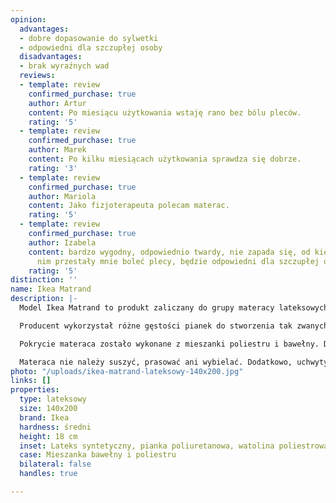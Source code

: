 ```yaml
---
opinion:
  advantages:
  - dobre dopasowanie do sylwetki
  - odpowiedni dla szczupłej osoby
  disadvantages:
  - brak wyraźnych wad
  reviews:
  - template: review
    confirmed_purchase: true
    author: Artur
    content: Po miesiącu użytkowania wstaję rano bez bólu pleców.
    rating: '5'
  - template: review
    confirmed_purchase: true
    author: Marek
    content: Po kilku miesiącach użytkowania sprawdza się dobrze.
    rating: '3'
  - template: review
    confirmed_purchase: true
    author: Mariola
    content: Jako fizjoterapeuta polecam materac.
    rating: '5'
  - template: review
    confirmed_purchase: true
    author: Izabela
    content: bardzo wygodny, odpowiednio twardy, nie zapada się, od kiedy śpię na
      nim przestały mnie boleć plecy, będzie odpowiedni dla szczupłej osoby
    rating: '5'
distinction: ''
name: Ikea Matrand
description: |-
  Model Ikea Matrand to produkt zaliczany do grupy materacy lateksowych. Do jego produkcji wykorzystano lateks syntetyczny, który stanowi znaczną część wypełnienia materaca. Pozostała część składa się przede wszystkim z wysokoelastycznej pianki poliuretanowej oraz watoliny poliestrowej. Połączenie tych tworzyw stanowi wygodne, a przede wszystkim stabilne oparcie przez całą noc. Dzięki temu użytkownik może spokojnie odpoczywać - bez obawy o niewygodną pozycję, czy jakikolwiek ucisk podczas snu.

  Producent wykorzystał różne gęstości pianek do stworzenia tak zwanych stref komfortu materaca. To punkty znajdujące się na jego powierzchni stanowiące wspomniane już podparcie dla sylwetki. Strefy komfortu zapewniają również prawidłowe ułożenie kręgosłupa i rozkładają równomiernie nacisk na mięśnie przez całą noc. Dzięki temu, pomimo że model Matrand klasyfikowany jest do materacy twardych, może zapewnić komfortowy wypoczynek i wygodę jego użytkownikom. Co więcej, prawidłowe ułożenie kręgosłupa to również bardzo ważny aspekt zdrowotny, który należy uwzględnić podczas swoich wyborów.

  Pokrycie materaca zostało wykonane z mieszanki poliestru i bawełny. Dzięki zamkowi błyskawicznemu można je bardzo łatwo zdejmować w celu odświeżenia. Możliwe jest również pranie pokrowca, jednak zaleca się to robić w temperaturze 60°C.

  Materaca nie należy suszyć, prasować ani wybielać. Dodatkowo, uchwyty zamontowane na bokach ułatwiają transport i obracanie materaca. Odpowiednia dbałość o ten model może znacznie wydłużyć czas jego użytkowania.
photo: "/uploads/ikea-matrand-lateksowy-140x200.jpg"
links: []
properties:
  type: lateksowy
  size: 140x200
  brand: Ikea
  hardness: średni
  height: 18 cm
  inset: Lateks syntetyczny, pianka poliuretanowa, watolina poliestrowa
  case: Mieszanka bawełny i poliestru
  bilateral: false
  handles: true

---
```

